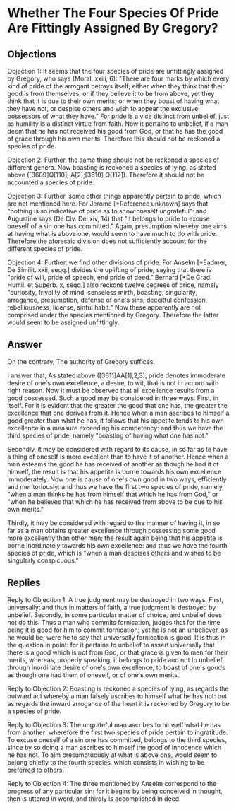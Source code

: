 # Whether The Four Species Of Pride Are Fittingly Assigned By Gregory?

## Objections

Objection 1: It seems that the four species of pride are unfittingly assigned by Gregory, who says (Moral. xxiii, 6): "There are four marks by which every kind of pride of the arrogant betrays itself; either when they think that their good is from themselves, or if they believe it to be from above, yet they think that it is due to their own merits; or when they boast of having what they have not, or despise others and wish to appear the exclusive possessors of what they have." For pride is a vice distinct from unbelief, just as humility is a distinct virtue from faith. Now it pertains to unbelief, if a man deem that he has not received his good from God, or that he has the good of grace through his own merits. Therefore this should not be reckoned a species of pride.

Objection 2: Further, the same thing should not be reckoned a species of different genera. Now boasting is reckoned a species of lying, as stated above ([3609]Q[110], A[2];[3610] Q[112]). Therefore it should not be accounted a species of pride.

Objection 3: Further, some other things apparently pertain to pride, which are not mentioned here. For Jerome [*Reference unknown] says that "nothing is so indicative of pride as to show oneself ungrateful": and Augustine says (De Civ. Dei xiv, 14) that "it belongs to pride to excuse oneself of a sin one has committed." Again, presumption whereby one aims at having what is above one, would seem to have much to do with pride. Therefore the aforesaid division does not sufficiently account for the different species of pride.

Objection 4: Further, we find other divisions of pride. For Anselm [*Eadmer, De Similit. xxii, seqq.] divides the uplifting of pride, saying that there is "pride of will, pride of speech, end pride of deed." Bernard [*De Grad. Humil. et Superb. x, seqq.] also reckons twelve degrees of pride, namely "curiosity, frivolity of mind, senseless mirth, boasting, singularity, arrogance, presumption, defense of one's sins, deceitful confession, rebelliousness, license, sinful habit." Now these apparently are not comprised under the species mentioned by Gregory. Therefore the latter would seem to be assigned unfittingly.

## Answer

On the contrary, The authority of Gregory suffices.

I answer that, As stated above ([3611]AA[1],2,3), pride denotes immoderate desire of one's own excellence, a desire, to wit, that is not in accord with right reason. Now it must be observed that all excellence results from a good possessed. Such a good may be considered in three ways. First, in itself. For it is evident that the greater the good that one has, the greater the excellence that one derives from it. Hence when a man ascribes to himself a good greater than what he has, it follows that his appetite tends to his own excellence in a measure exceeding his competency: and thus we have the third species of pride, namely "boasting of having what one has not."

Secondly, it may be considered with regard to its cause, in so far as to have a thing of oneself is more excellent than to have it of another. Hence when a man esteems the good he has received of another as though he had it of himself, the result is that his appetite is borne towards his own excellence immoderately. Now one is cause of one's own good in two ways, efficiently and meritoriously: and thus we have the first two species of pride, namely "when a man thinks he has from himself that which he has from God," or "when he believes that which he has received from above to be due to his own merits."

Thirdly, it may be considered with regard to the manner of having it, in so far as a man obtains greater excellence through possessing some good more excellently than other men; the result again being that his appetite is borne inordinately towards his own excellence: and thus we have the fourth species of pride, which is "when a man despises others and wishes to be singularly conspicuous."

## Replies

Reply to Objection 1: A true judgment may be destroyed in two ways. First, universally: and thus in matters of faith, a true judgment is destroyed by unbelief. Secondly, in some particular matter of choice, and unbelief does not do this. Thus a man who commits fornication, judges that for the time being it is good for him to commit fornication; yet he is not an unbeliever, as he would be, were he to say that universally fornication is good. It is thus in the question in point: for it pertains to unbelief to assert universally that there is a good which is not from God, or that grace is given to men for their merits, whereas, properly speaking, it belongs to pride and not to unbelief, through inordinate desire of one's own excellence, to boast of one's goods as though one had them of oneself, or of one's own merits.

Reply to Objection 2: Boasting is reckoned a species of lying, as regards the outward act whereby a man falsely ascribes to himself what he has not: but as regards the inward arrogance of the heart it is reckoned by Gregory to be a species of pride.

Reply to Objection 3: The ungrateful man ascribes to himself what he has from another: wherefore the first two species of pride pertain to ingratitude. To excuse oneself of a sin one has committed, belongs to the third species, since by so doing a man ascribes to himself the good of innocence which he has not. To aim presumptuously at what is above one, would seem to belong chiefly to the fourth species, which consists in wishing to be preferred to others.

Reply to Objection 4: The three mentioned by Anselm correspond to the progress of any particular sin: for it begins by being conceived in thought, then is uttered in word, and thirdly is accomplished in deed.
